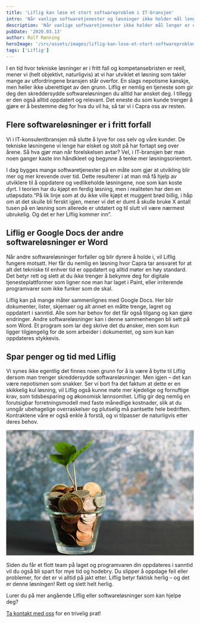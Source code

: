 ```yaml
---
title: 'Liflig kan løse et stort softwareproblem i IT-bransjen'
intro: 'Når vanlige softwaretjenester og løsninger ikke holder mål lenger er det på tide å ta affære. Liflig kan være løsningen på et utbredt problem i IT-bransjen.'
description: 'Når vanlige softwaretjenester ikke holder mål lenger er det på tide å ta affære. Liflig kan være løsningen på et utbredt problem i IT-bransjen. Les mer >>'
pubDate: '2020.03.13'
author: Rolf Rønning
heroImage: '/src/assets/images/liflig-kan-lose-et-stort-softwareproblem-i-it-bransjen/hero.webp'
tags: ['Liflig']
---
```


I en tid hvor tekniske løsninger er i fritt fall og kompetansebristen er reell, mener vi (helt objektivt, naturligvis) at vi har utviklet et løsning som takler mange av utfordringene bransjen står overfor. En slags nepotisme kanskje, men heller ikke uberettiget av den grunn. Liflig er nemlig en tjeneste som gir deg den skreddersydde softwareløsningen du alltid har ønsket deg. I tillegg er den også alltid oppdatert og relevant. Det eneste du som kunde trenger å gjøre er å bestemme deg for hva du vil ha, så tar vi i Capra oss av resten.

## Flere softwareløsninger er i fritt forfall

Vi i IT-konsulentbransjen må slutte å lyve for oss selv og våre kunder. De tekniske løsningene vi lenge har elsket og stolt på har fortapt seg over årene. Så hva gjør man når forelskelsen avtar? Vel, i IT-bransjen bør man noen ganger kaste inn håndkleet og begynne å tenke mer løsningsorientert.

I dag bygges mange softwaretjenester på en måte som gjør at utvikling blir mer og mer krevende over tid. Dette resulterer i at man må få hjelp av utviklere til å oppdatere og vedlikeholde løsningene, noe som kan koste dyrt. I teorien har du kjøpt en ferdig løsning, men i realiteten har den en utløpsdato.“På lik linje som at du ikke ville kjøpt et muggent brød billig, i håp om at det skulle bli ferskt igjen, mener vi det er dumt å skulle bruke X antall tusen på en løsning som allerede er utdatert og til slutt vil være nærmest ubrukelig. Og det er her Liflig kommer inn”.

## Liflig er Google Docs der andre softwareløsninger er Word

Når andre softwareløsninger forfaller og blir dyrere å holde i, vil Liflig fungere motsatt. Her får du nemlig en løsning hvor Capra tar ansvaret for at alt det tekniske til enhver tid er oppdatert og alltid møter en høy standard.  Det betyr rett og slett at du ikke trenger å bekymre deg for digitale tjenesteplattformer som ligner noe man har laget i Paint, eller irriterende programvarer som ikke funker som de skal.

Liflig kan på mange måter sammenlignes med Google Docs. Her blir dokumenter, lister, skjemaer og alt annet en måtte trenge, lagret og oppdatert i sanntid. Alle som har behov for det får også tilgang og kan gjøre endringer. Andre softwareløsninger kan i denne sammenhengen bli sett på som Word. Et program som lar deg skrive det du ønsker, men som kun ligger tilgjengelig for de som arbeider i dokumentet, og som kun kan oppdateres stykkevis.

## Spar penger og tid med Liflig

Vi synes ikke egentlig det finnes noen grunn for å la være å bytte til Liflig dersom man trenger skreddersydde softwareløsninger. Men igjen – det kan være nepotismen som snakker. Ser vi bort fra det faktum at dette er en skikkelig kul løsning, vil Liflig også kunne møte mer kjedelige og fornuftige krav, som tidsbesparing og økonomisk lønnsomhet. Liflig gir deg nemlig en forutsigbar forretningsmodell med faste månedlige kostnader, slik at du unngår ubehagelige overraskelser og plutselig må pantsette hele bedriften. Kontraktene våre er også enkle å forstå, og vi tilpasser de naturligvis etter deres behov.

![Pengeplante](/src/assets/images/liflig-kan-lose-et-stort-softwareproblem-i-it-bransjen/pengeplante.webp)

Siden du får et flott team på laget og programvaren din oppdateres i sanntid vil du også bli spart for mye tid og hodebry. Du slipper å oppdage feil eller problemer, for det er vi alltid på jakt etter. Liflig betyr faktisk herlig – og det er denne løsningen! Rett og slett helt herlig.

Lurer du på mer angående Liflig eller softwareløsninger som kan hjelpe deg?

[Ta kontakt med oss](https://www.liflig.no/kontakt-oss) for en trivelig prat!